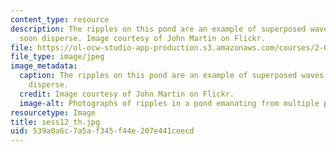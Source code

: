 ```yaml
---
content_type: resource
description: The ripples on this pond are an example of superposed waves that will
  soon disperse. Image courtesy of John Martin on Flickr.
file: https://ol-ocw-studio-app-production.s3.amazonaws.com/courses/2-003sc-engineering-dynamics-fall-2011/539a0a6c7a5af345f44e207e441ceecd_sess12_th.jpg
file_type: image/jpeg
image_metadata:
  caption: The ripples on this pond are an example of superposed waves that will soon
    disperse.
  credit: Image courtesy of John Martin on Flickr.
  image-alt: Photographs of ripples in a pond emanating from multiple points.
resourcetype: Image
title: sess12_th.jpg
uid: 539a0a6c-7a5a-f345-f44e-207e441ceecd
---
```

